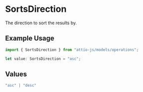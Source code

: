 # SortsDirection

The direction to sort the results by.

## Example Usage

```typescript
import { SortsDirection } from "attio-js/models/operations";

let value: SortsDirection = "asc";
```

## Values

```typescript
"asc" | "desc"
```